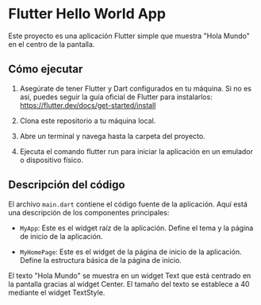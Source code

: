 # Flutter Hello World App

Este proyecto es una aplicación Flutter simple que muestra "Hola Mundo" en el centro de la pantalla.

## Cómo ejecutar

1. Asegúrate de tener Flutter y Dart configurados en tu máquina. Si no es así, puedes seguir la guía oficial de Flutter para instalarlos: https://flutter.dev/docs/get-started/install

2. Clona este repositorio a tu máquina local.

3. Abre un terminal y navega hasta la carpeta del proyecto.

4. Ejecuta el comando flutter run para iniciar la aplicación en un emulador o dispositivo físico.

## Descripción del código

El archivo `main.dart` contiene el código fuente de la aplicación. Aquí está una descripción de los componentes principales:

- `MyApp`: Este es el widget raíz de la aplicación. Define el tema y la página de inicio de la aplicación.

- `MyHomePage`: Este es el widget de la página de inicio de la aplicación. Define la estructura básica de la página de inicio.

El texto "Hola Mundo" se muestra en un widget Text que está centrado en la pantalla gracias al widget Center. El tamaño del texto se establece a 40 mediante el widget TextStyle.
